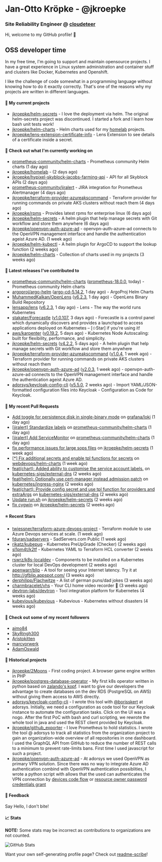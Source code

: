 # Jan-Otto Kröpke - @jkroepke
### Site Reliability Engineer @ [cloudeteer](https://cloudeteer.de/)

Hi, welcome to my GitHub profile! 👋

## OSS developer time
In my free time, I'm going to support and maintain opensource projects. I have a great experience in Linux system administration and container stuff and clusters like Docker, Kubernetes and Openshift.

I like the challenge of code somewhat in a programming language without knowing how to do it exactly correctly. That's one of the reasons why my projects are written in different languages.

#### 🌱 My current projects
- [jkroepke/helm-secrets](https://github.com/jkroepke/helm-secrets) - I love the deployment via helm. The original helm-secrets project was discontinued. I started a fork and I learn how bash unit tests work!
- [jkroepke/helm-charts](https://github.com/jkroepke/helm-charts) - Helm charts used for my [homelab](https://github.com/jkroepke/homelab) projects.
- [jkroepke/lens-extension-certificate-info](https://github.com/jkroepke/lens-extension-certificate-info) - Lens Extension to see details of a certificate inside a secret.

#### 👷 Check out what I'm currently working on

- [prometheus-community/helm-charts](https://github.com/prometheus-community/helm-charts) - Prometheus community Helm charts (1 day ago)
- [jkroepke/homelab](https://github.com/jkroepke/homelab) -  (2 days ago)
- [jkroepke/hypixel-skyblock-jacobs-farming-api](https://github.com/jkroepke/hypixel-skyblock-jacobs-farming-api) - API for all Skyblock APIs (2 days ago)
- [prometheus-community/jiralert](https://github.com/prometheus-community/jiralert) - JIRA integration for Prometheus Alertmanager (4 days ago)
- [jkroepke/terraform-provider-azureakscommand](https://github.com/jkroepke/terraform-provider-azureakscommand) - Terraform provider for running commands on private AKS clusters without reach them (4 days ago)
- [jkroepke/rpms](https://github.com/jkroepke/rpms) - Provides latest rpms for enterprise linux (6 days ago)
- [jkroepke/helm-secrets](https://github.com/jkroepke/helm-secrets) - A helm plugin that help manage secrets with Git workflow and store them anywhere (6 days ago)
- [jkroepke/openvpn-auth-azure-ad](https://github.com/jkroepke/openvpn-auth-azure-ad) - openvpn-auth-azure-ad connects to the OpenVPN management interface and handle the authentication ageist Azure AD. (1 week ago)
- [jkroepke/helm-kubectl](https://github.com/jkroepke/helm-kubectl) - A helm plugin for ArgoCD to support the lookup function (2 weeks ago)
- [jkroepke/helm-charts](https://github.com/jkroepke/helm-charts) - Collection of charts used in my projects (3 weeks ago)

#### 🔭 Latest releases I've contributed to

- [prometheus-community/helm-charts](https://github.com/prometheus-community/helm-charts) ([prometheus-18.0.0](https://github.com/prometheus-community/helm-charts/releases/tag/prometheus-18.0.0), today) - Prometheus community Helm charts
- [argoproj/argo-helm](https://github.com/argoproj/argo-helm) ([argo-cd-5.14.2](https://github.com/argoproj/argo-helm/releases/tag/argo-cd-5.14.2), 1 day ago) - ArgoProj Helm Charts
- [MuhammedKalkan/OpenLens](https://github.com/MuhammedKalkan/OpenLens) ([v6.2.3](https://github.com/MuhammedKalkan/OpenLens/releases/tag/v6.2.3), 1 day ago) - OpenLens Binary Build Repository
- [lensapp/lens](https://github.com/lensapp/lens) ([v6.2.3](https://github.com/lensapp/lens/releases/tag/v6.2.3), 1 day ago) - Lens - The way the world runs Kubernetes
- [stakater/Forecastle](https://github.com/stakater/Forecastle) ([v1.0.107](https://github.com/stakater/Forecastle/releases/tag/v1.0.107), 3 days ago) - Forecastle is a control panel which dynamically discovers and provides a launchpad to access applications deployed on Kubernetes  – [✩Star] if you&#39;re using it!
- [aws/karpenter](https://github.com/aws/karpenter) ([v0.19.2](https://github.com/aws/karpenter/releases/tag/v0.19.2), 5 days ago) - Kubernetes Node Autoscaling: built for flexibility, performance, and simplicity.
- [jkroepke/helm-secrets](https://github.com/jkroepke/helm-secrets) ([v4.2.2](https://github.com/jkroepke/helm-secrets/releases/tag/v4.2.2), 5 days ago) - A helm plugin that help manage secrets with Git workflow and store them anywhere
- [jkroepke/terraform-provider-azureakscommand](https://github.com/jkroepke/terraform-provider-azureakscommand) ([v1.0.4](https://github.com/jkroepke/terraform-provider-azureakscommand/releases/tag/v1.0.4), 1 week ago) - Terraform provider for running commands on private AKS clusters without reach them
- [jkroepke/openvpn-auth-azure-ad](https://github.com/jkroepke/openvpn-auth-azure-ad) ([v2.0.3](https://github.com/jkroepke/openvpn-auth-azure-ad/releases/tag/v2.0.3), 1 week ago) - openvpn-auth-azure-ad connects to the OpenVPN management interface and handle the authentication ageist Azure AD.
- [adorsys/keycloak-config-cli](https://github.com/adorsys/keycloak-config-cli) ([v5.5.0](https://github.com/adorsys/keycloak-config-cli/releases/tag/v5.5.0), 2 weeks ago) - Import YAML/JSON-formatted configuration files into Keycloak - Configuration as Code for Keycloak.

#### 🔨 My recent Pull Requests

- [Add toggle for persistence disk in single-binary mode](https://github.com/grafana/loki/pull/7778) on [grafana/loki](https://github.com/grafana/loki) (1 day ago)
- [[jiralert] Standardize labels](https://github.com/prometheus-community/helm-charts/pull/2735) on [prometheus-community/helm-charts](https://github.com/prometheus-community/helm-charts) (1 day ago)
- [[jiralert] Add ServiceMonitor](https://github.com/prometheus-community/helm-charts/pull/2734) on [prometheus-community/helm-charts](https://github.com/prometheus-community/helm-charts) (1 day ago)
- [fix performance issues for large sops files](https://github.com/jkroepke/helm-secrets/pull/293) on [jkroepke/helm-secrets](https://github.com/jkroepke/helm-secrets) (1 week ago)
- [[*] Fix additional secrets and enable tpl functions for secrets](https://github.com/webdevops/helm-charts/pull/1) on [webdevops/helm-charts](https://github.com/webdevops/helm-charts) (1 week ago)
- [feat(chart): Added ability to customise the service account labels.](https://github.com/kubernetes-sigs/external-dns/pull/3145) on [kubernetes-sigs/external-dns](https://github.com/kubernetes-sigs/external-dns) (2 weeks ago)
- [feat(helm): Optionally use cert-manager instead admission patch](https://github.com/kubernetes/ingress-nginx/pull/9279) on [kubernetes/ingress-nginx](https://github.com/kubernetes/ingress-nginx) (2 weeks ago)
- [feat(chart): Provide config secret and use tpl function for providers and extraArgs](https://github.com/kubernetes-sigs/external-dns/pull/3144) on [kubernetes-sigs/external-dns](https://github.com/kubernetes-sigs/external-dns) (2 weeks ago)
- [Update run.sh](https://github.com/jkroepke/helm-secrets/pull/288) on [jkroepke/helm-secrets](https://github.com/jkroepke/helm-secrets) (2 weeks ago)
- [fix cygwin](https://github.com/jkroepke/helm-secrets/pull/286) on [jkroepke/helm-secrets](https://github.com/jkroepke/helm-secrets) (2 weeks ago)

#### ⭐ Recent Stars

- [twiessner/terraform-azure-devops-project](https://github.com/twiessner/terraform-azure-devops-project) - Terraform module to use Azure Devops services at scale. (1 week ago)
- [fduran/sadservers](https://github.com/fduran/sadservers) - SadServers.com Public (1 week ago)
- [rikatz/kubepug](https://github.com/rikatz/kubepug) - Kubernetes PreUpGrade (Checker) (2 weeks ago)
- [sl1pm4t/k2tf](https://github.com/sl1pm4t/k2tf) - Kubernetes YAML to Terraform HCL converter (2 weeks ago)
- [rswrz/k8s-localdev](https://github.com/rswrz/k8s-localdev) - Components to be installed on a Kubernetes cluster for local DevOps development (2 weeks ago)
- [apenwarr/blip](https://github.com/apenwarr/blip) - A tool for seeing your Internet latency.  Try it at http://gfblip.appspot.com/ (3 weeks ago)
- [derphilipp/Flachwitze](https://github.com/derphilipp/Flachwitze) - A list of german puns/dad jokes (3 weeks ago)
- [charmbracelet/vhs](https://github.com/charmbracelet/vhs) - Your CLI home video recorder 📼 (3 weeks ago)
- [devtron-labs/devtron](https://github.com/devtron-labs/devtron) - Tool integration platform for Kubernetes (4 weeks ago)
- [kubevious/kubevious](https://github.com/kubevious/kubevious) - Kubevious - Kubernetes without disasters (4 weeks ago)

#### 👯 Check out some of my recent followers

- [aimo84](https://github.com/aimo84)
- [SkyRingh300](https://github.com/SkyRingh300)
- [Aristokitten](https://github.com/Aristokitten)
- [marcvorwerk](https://github.com/marcvorwerk)
- [AdamOswald](https://github.com/AdamOswald)

#### 📜 Historical projects
- [jkroepke/2Moons](https://github.com/jkroepke/2Moons) - First coding project. A browser game engine written in PHP
- [jkroepke/postgres-database-operator](https://github.com/jkroepke/postgres-database-operator) - My first k8s operator written in python based on [zalando's kopf](https://github.com/zalando-incubator/kopf). I want to give our developers the advantage to create databases on the dev RDS (PostgreSQL on AWS) without giving them access to AWS directly.
- [adorsys/keycloak-config-cli](https://github.com/adorsys/keycloak-config-cli) - I wrote this tool with [@borisskert](https://github.com/borisskert) at adorsys. Initially, we need a configuration as code tool for our Keycloak instance to automate the configuration tasks. Click on the UI was a nogo. After the first PoC with bash and curl scripting, we rewrote the whole tool in java and used the REST client provided by Keycloak.
- [jkroepke/github_exporter](https://github.com/jkroepke/github_exporter) - I love Prometheus to hold statistics. I wrote the tool @ adorsys to track all statistics from the organization project to gain an organization-wide overview of all repositories in one dashboard. I used the GraphQL API from GitHub to reduce the number of REST calls to a minimum to prevent rate-limits bans. First time I used javascript for such a project.
- [jkroepke/openvpn-auth-azure-ad](https://github.com/jkroepke/openvpn-auth-azure-ad) - At adorsys we used OpenVPN as primary VPN solution. Since there was no way to integrate Azure AD authentication combind with OpenVPN authentication possiblities, I wrote a python script with allows that the used can authenticates the VPN connection by [devices code flow](https://docs.microsoft.com/en-us/azure/active-directory/develop/v2-oauth2-device-code) or [resource owner password credentials grant](https://docs.microsoft.com/en-us/azure/active-directory/develop/v2-oauth-ropc)

#### 💬 Feedback

Say Hello, I don't bite!

#### 📈 Stats

**NOTE:** Some stats may be incorrect as contributions to organizations
are not counted.

![GitHub Stats](https://github-readme-stats.vercel.app/api?username=jkroepke&count_private=false&theme=tokyonight&show_icons=true)

Want your own self-generating profile page? Check out [readme-scribe](https://github.com/muesli/readme-scribe)!
